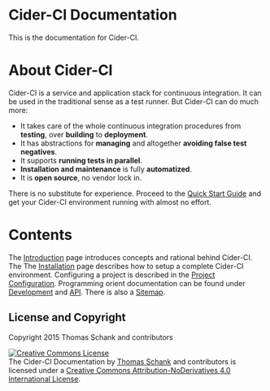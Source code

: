 # Cider-CI Documentation

This is the documentation for Cider-CI.

# About Cider-CI

Cider-CI is a service and application stack for continuous integration. It can
be used in the traditional sense as a test runner. But Cider-CI can do much more:

* It takes care of the whole continuous integration procedures from **testing**,
    over **building** to **deployment**.
* It has abstractions for **managing** and altogether **avoiding false test negatives**.
* It supports **running tests in parallel**.
* **Installation and maintenance** is fully **automatized**.
* It is **open source**, no vendor lock in.

There is no substitute for experience. Proceed to the [Quick Start Guide][] and get your Cider-CI environment running with almost no effort.

# Contents

The [Introduction] page introduces concepts and rational behind Cider-CI. The The [Installation] page describes how to setup a complete Cider-CI environment. Configuring a project is described in the [Project Configuration]. Programming orient documentation can be found under [Development] and [API]. There is also a [Sitemap][].

## License and Copyright

Copyright 2015 Thomas Schank and contributors


<a rel="license" href="http://creativecommons.org/licenses/by-nd/4.0/"><img alt="Creative Commons License" style="border-width:0" src="https://i.creativecommons.org/l/by-nd/4.0/88x31.png" /></a><br /><span xmlns:dct="http://purl.org/dc/terms/" property="dct:title">The Cider-CI Documentation</span> by <a xmlns:cc="http://creativecommons.org/ns#" href="https://github.com/DrTom/" property="cc:attributionName" rel="cc:attributionURL">Thomas Schank</a> and contributors is licensed under a <a rel="license" href="http://creativecommons.org/licenses/by-nd/4.0/">Creative Commons Attribution-NoDerivatives 4.0 International License</a>.<br />


  [API]: /api/index.html
  [Cider-CI Organization]: https://github.com/cider-ci
  [Development]: /development/index.html
  [Installation]: /installation/index.html
  [Introduction]: /introduction/index.html
  [Project Configuration]: /project-configuration/index.html
  [Quick Start Guide]: /introduction/quick-start/index.html
  [Sitemap]: /sitemap.html
